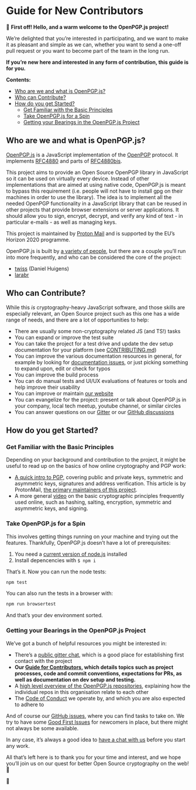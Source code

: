 # Guide for New Contributors <!-- omit from toc -->

👋 **First off! Hello, and a warm welcome to the OpenPGP.js project!**

We’re delighted that you’re interested in participating, and we want to make it as pleasant and simple as we can, whether you want to send a one-off pull request or you want to become part of the team in the long run.

**If you’re new here and interested in any form of contribution, this guide is for you.**

**Contents:**

- [Who are we and what is OpenPGP.js?](#who-are-we-and-what-is-openpgpjs)
- [Who can Contribute?](#who-can-contribute)
- [How do you get Started?](#how-do-you-get-started)
  - [Get Familiar with the Basic Principles](#get-familiar-with-the-basic-principles)
  - [Take OpenPGP.js for a Spin](#take-openpgpjs-for-a-spin)
  - [Getting your Bearings in the OpenPGP.js Project](#getting-your-bearings-in-the-openpgpjs-project)

## Who are we and what is OpenPGP.js?

[OpenPGP.js](https://openpgpjs.org/) is a JavaScript implementation of the [OpenPGP](https://en.wikipedia.org/wiki/Pretty_Good_Privacy#OpenPGP) protocol. It implements [RFC4880](https://tools.ietf.org/html/rfc4880) and parts of [RFC4880bis](https://tools.ietf.org/html/draft-ietf-openpgp-rfc4880bis-10).

This project aims to provide an Open Source OpenPGP library in JavaScript so it can be used on virtually every device. Instead of other implementations that are aimed at using native code, OpenPGP.js is meant to bypass this requirement (i.e. people will not have to install gpg on their machines in order to use the library). The idea is to implement all the needed OpenPGP functionality in a JavaScript library that can be reused in other projects that provide browser extensions or server applications. It should allow you to sign, encrypt, decrypt, and verify any kind of text - in particular e-mails - as well as managing keys.

This project is maintained by [Proton Mail](https://proton.me/blog/openpgpjs-email-encryption) and is supported by the EU’s Horizon 2020 programme.

OpenPGP.js is built by [a variety of people](https://github.com/orgs/openpgpjs/people), but there are a couple you’ll run into more frequently, and who can be considered the core of the project:

- [twiss](https://github.com/twiss) (Daniel Huigens)
- [larabr](https://github.com/larabr)

## Who can Contribute?

While this _is_ cryptography-heavy JavaScript software, and those skills are especially relevant, an Open Source project such as this one has a wide range of needs, and there are a lot of opportunities to help:

- There are usually some non-cryptography related JS (and TS!) tasks
- You can expand or improve the test suite
- You can take the project for a test drive and update the dev setup documentation for your platform (see [CONTRIBUTING.md](/CONTRIBUTING.md))
- You can improve the various documentation resources in general, for example by looking for [documentation issues](https://github.com/openpgpjs/openpgpjs/issues?q=is%3Aissue+is%3Aopen+label%3ADocumentation), or just picking something to expand upon, edit or check for typos
- You can improve the build process
- You can do manual tests and UI/UX evaluations of features or tools and help improve their usability
- You can improve or maintain [our website](https://openpgpjs.org/)
- You can evangelize for the project: present or talk about OpenPGP.js in your company, local tech meetup, youtube channel, or similar circles
- You can answer questions on our [Gitter](https://gitter.im/openpgpjs/openpgpjs) or our [GitHub discussions](https://github.com/openpgpjs/openpgpjs/discussions)

## How do you get Started?

### Get Familiar with the Basic Principles

Depending on your background and contribution to the project, it might be useful to read up on the basics of how online cryptography and PGP work:

- [A quick intro to PGP](https://proton.me/blog/what-is-pgp-encryption), covering public and private keys, symmetric and asymmetric keys, signatures and address verification. This article is by ProtonMail, [the primary maintainers of this project](https://proton.me/blog/openpgpjs-email-encryption).
- A more general [video](https://www.youtube.com/watch?v=NuyzuNBFWxQ) on the basic cryptographic principles frequently used online, such as hashing, salting, encryption, symmetric and asymmetric keys, and signing.

### Take OpenPGP.js for a Spin

This involves getting things running on your machine and trying out the features. Thankfully, OpenPGP.js doesn’t have a lot of prerequisites:

1. You need a [current version of node.js](https://nodejs.org/en/about/previous-releases) installed
2. Install depencencies with `$ npm i`

That’s it. Now you can run the node tests:

```bash
npm test
```

You can also run the tests in a browser with:

```bash
npm run browsertest
```

And that’s your dev environment sorted.

### Getting your Bearings in the OpenPGP.js Project

We’ve got a bunch of helpful resources you might be interested in:

- There’s a [public gitter chat](https://app.gitter.im/#/room/#openpgpjs_openpgpjs:gitter.im), which is a good place for establishing first contact with the project
- **Our [Guide for Contributors](/CONTRIBUTING.md), which details  topics such as project processes, code and commit conventions, expectations for PRs, as well as documentation on dev setup and testing.**
- A [high level overview of the OpenPGP.js repositories](/PROJECT_STRUCTURE.md), explaining how the individual repos in this organisation relate to each other
- The [Code of Conduct](/CODE_OF_CONDUCT.md) we operate by, and which you are also expected to adhere to

And of course our [GitHub issues](https://github.com/openpgpjs/openpgpjs/issues), where you can find tasks to take on. We try to have some [Good First Issues](https://github.com/openpgpjs/openpgpjs/labels/good%20first%20issue) for newcomers in place, but there might not always be some available.

In any case, it’s always a good idea to [have a chat with us](https://app.gitter.im/#/room/#openpgpjs_openpgpjs:gitter.im) before you start any work.

All that’s left here is to thank you for your time and interest, and we hope you’ll join us on our quest for better Open Source cryptography on the web! 🚀

👋


